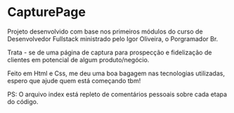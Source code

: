 # CapturePage

Projeto desenvolvido com base nos primeiros módulos do curso de Desenvolvedor Fullstack ministrado pelo Igor Oliveira, o Porgramador Br.

Trata - se de uma página de captura para prospecção e fidelização de clientes em potencial de algum produto/negócio.

Feito em Html e Css, me deu uma boa bagagem nas tecnologias utilizadas, espero que ajude quem está começando tbm!

PS: O arquivo index está repleto de comentários pessoais sobre cada etapa do código.

